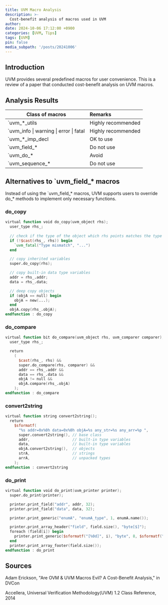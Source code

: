 ```yaml
---
title: UVM Macro Analysis
description: >-
  Cost-benefit analysis of macros used in UVM
author:
date: 2024-10-06 17:12:00 +0900
categories: [UVM, Tips]
tags: [UVM]
pin: false
media_subpath: '/posts/20241006'
---
```


## Introduction
UVM provides several predefined macros for user convenience. This is a review of a paper that conducted cost-benefit analysis on UVM macros.


## Analysis Results
| Class of macros                            | Remarks            |
| ------------------------------------------ | :----------------- | 
| &#96;uvm_&#42;_utils                             | Highly recommended |
| \`uvm_info \| warning \| error \| fatal    | Highly recommended |
| \`uvm_\*_imp_decl                          | OK to use          |
| \`uvm_field_\*                             | Do not use         |
| \`uvm_do_\*                                | Avoid              |
| \`uvm_sequence_\*                          | Do not use         |


## Alternatives to `uvm_field_* macros
Instead of using the `uvm_field_* macros, UVM supports users to override do_* methods to implement only necessary functions.


### do_copy
```verilog
virtual function void do_copy(uvm_object rhs);
  user_type rhs_;
  
  // check if the type of the object which rhs points matches the type of user_type
  if (!$cast(rhs_, rhs)) begin
    `uvm_fatal("Type mismatch", "...")
  end

  // copy inherited variables
  super.do_copy(rhs);

  // copy built-in data type variables
  addr = rhs_.addr;
  data = rhs_.data;

  // deep copy objects
  if (objA == null) begin
    objA = new(...);
  end
  objA.copy(rhs_.objA);
endfunction : do_copy
```


### do_compare
```verilog
virtual function bit do_compare(uvm_object rhs, uvm_comparer comparer);
  user_type rhs_;

  return
    (
      $cast(rhs_, rhs) &&
      super.do_compare(rhs, comparer) &&
      addr == rhs_.addr &&
      data == rhs_.data &&
      objA != null &&
      objA.compare(rhs_.objA)
    );
endfunction : do_compare
```


### convert2string
```verilog
virtual function string convert2string();
  return
    $sformatf(
      "%s addr=0x%0h data=0x%0h objA=%s any_str=%s any_arr=%p ",
      super.convert2string(), // base class
      addr,                   // built-in type variables
      data,                   // built-in type variables
      objA.convert2string(),  // objects
      strA,                   // strings
      arrA,                   // unpacked types
    );
endfunction : convert2string
```

### do_print
```verilog
virtual function void do_print(uvm_printer printer);
  super.do_print(printer);

  printer.print_field("addr", addr, 32);
  printer.print_field("data", data, 32);

  printer.print_generic("enumA", "enumA_type", 1, enumA.name());

  printer.print_array_header("field", field.size(), "byte[$]");
  foreach (field[i]) begin
    printer.print_generic($sformatf("[%0d]", i), "byte", 8, $sformatf("0x%0h", field[i]));
  end
  printer.print_array_footer(field.size());
endfunction : do_print
```


## Sources
Adam Erickson, "Are OVM & UVM Macros Evil? A Cost-Benefit Analysis," in DVCon

Accellera, Universal Verification Methodology(UVM) 1.2 Class Reference, 2014